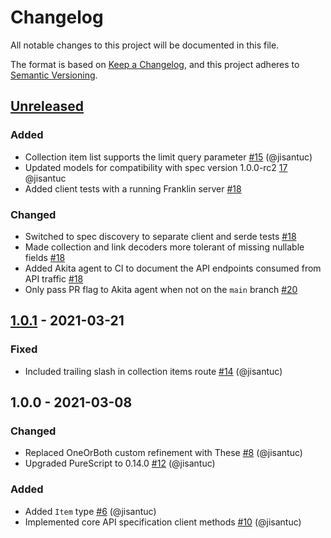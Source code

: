# Changelog
All notable changes to this project will be documented in this file.

The format is based on [Keep a Changelog](https://keepachangelog.com/en/1.0.0/),
and this project adheres to [Semantic Versioning](https://semver.org/spec/v2.0.0.html).

## [Unreleased]
### Added
- Collection item list supports the limit query parameter [#15](https://github.com/jisantuc/purescript-stac/pull/15) (@jisantuc)
- Updated models for compatibility with spec version 1.0.0-rc2 [17](https://github.com/jisantuc/purescript-stac/pull/17) @jisantuc
- Added client tests with a running Franklin server [#18](https://github.com/jisantuc/purescript-stac/pull/18)

### Changed
- Switched to spec discovery to separate client and serde tests [#18](https://github.com/jisantuc/purescript-stac/pull/18)
- Made collection and link decoders more tolerant of missing nullable fields [#18](https://github.com/jisantuc/purescript-stac/pull/18)
- Added Akita agent to CI to document the API endpoints consumed from API traffic [#18](https://github.com/jisantuc/purescript-stac/pull/18)
- Only pass PR flag to Akita agent when not on the `main` branch [#20](https://github.com/jisantuc/purescript-stac/pull/20)

## [1.0.1] - 2021-03-21
### Fixed
- Included trailing slash in collection items route [#14](https://github.com/jisantuc/purescript-stac/pull/14) (@jisantuc)

## 1.0.0 - 2021-03-08
### Changed
- Replaced OneOrBoth custom refinement with These [#8](https://github.com/jisantuc/purescript-stac/pull/8) (@jisantuc)
- Upgraded PureScript to 0.14.0 [#12](https://github.com/jisantuc/purescript-stac/pull/12) (@jisantuc)

### Added
- Added `Item` type [#6](https://github.com/jisantuc/purescript-stac/pull/6) (@jisantuc)
- Implemented core API specification client methods [#10](https://github.com/jisantuc/purescript-stac/pull/10) (@jisantuc)

[Unreleased]: https://github.com/jisantuc/purescript-stac/compare/v1.0.1...HEAD
[1.0.1]: https://github.com/jisantuc/purescript-stac/compare/v1.0.0...v1.0.1

